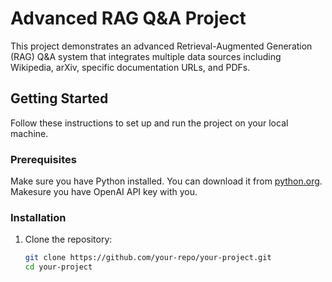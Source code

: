 
# Advanced RAG Q&A Project

This project demonstrates an advanced Retrieval-Augmented Generation (RAG) Q&A system that integrates multiple data sources including Wikipedia, arXiv, specific documentation URLs, and PDFs.

## Getting Started

Follow these instructions to set up and run the project on your local machine.

### Prerequisites

Make sure you have Python installed. You can download it from [python.org](https://www.python.org/).
Makesure you have OpenAI API key with you.

### Installation

1. Clone the repository:

   ```bash
   git clone https://github.com/your-repo/your-project.git
   cd your-project
